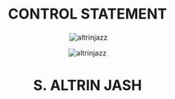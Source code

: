<!---
Altrinjazz/Altrinjazz is a ✨ special ✨ repository because its `README.md` (this file) appears on your GitHub profile.
You can click the Preview link to take a look at your changes.
--->
<h1 align="center">CONTROL STATEMENT</h1>
<p align="center">&nbsp;<img align="center" src="https://github-readme-stats.vercel.app/api?username=altrinjazz&show_icons=true&locale=en" alt="altrinjazz" /></p>
<p align="center"><img align="center" src="https://github-readme-streak-stats.herokuapp.com/?user=altrinjazz&" alt="altrinjazz" /></p>
<h1 align="center"> S. ALTRIN JASH</h1>